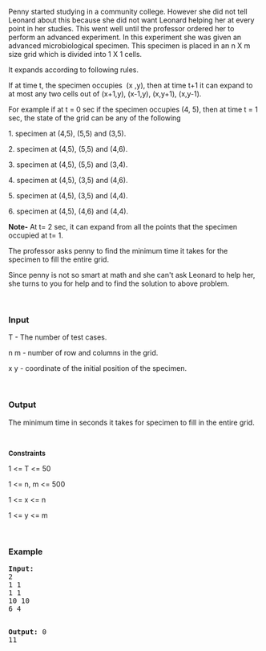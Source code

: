 <p>Penny started studying in a community college. However she did not tell Leonard about this because she did not want Leonard helping her at every point in her studies. This went well until the professor ordered her to perform an advanced experiment. In this experiment she was given an advanced microbiological specimen. This specimen is placed in an n X m size grid which is divided into 1 X 1 cells.</p>
<p>It expands according to following rules.</p>
<p>If at time t, the specimen occupies &nbsp;(x ,y), then at time t+1 it can expand to at most any two cells out of (x+1,y), (x-1,y), (x,y+1), (x,y-1).</p>
<p>For example if at t = 0 sec if the specimen occupies (4, 5), then at time t = 1 sec, the state of the grid can be any of the following</p>
<p>1. specimen at (4,5), (5,5) and (3,5).</p>
<p>2. specimen at (4,5), (5,5) and (4,6).</p>
<p>3. specimen at (4,5), (5,5) and (3,4).</p>
<p>4. specimen at (4,5), (3,5) and (4,6).</p>
<p>5. specimen at (4,5), (3,5) and (4,4).</p>
<p>6. specimen at (4,5), (4,6) and (4,4).</p>
<p><strong>Note-</strong> At t= 2 sec, it can expand from all the points that the specimen occupied at t= 1.</p>
<p>The professor asks penny to find the minimum time it takes for the specimen to fill the entire grid.</p>
<p>Since penny is not so smart at math and she can't ask Leonard to help her, she turns to you for help and to find the solution to above problem.</p>
<p>&nbsp;</p>
<h3>Input</h3>
<p>T - The number of test cases.</p>
<p>n m - number of row and columns in the grid.</p>
<p>x y - coordinate of the initial position of the specimen.</p>
<p>&nbsp;</p>
<h3>Output</h3>
<p>The minimum time in seconds it takes for specimen to fill in the entire grid.</p>
<p>&nbsp;</p>
<p><span style="font-size: small;"><strong>Constraints</strong></span></p>
<p>1 &lt;= T &lt;= 50</p>
<p>1 &lt;= n, m &lt;= 500</p>
<p>1 &lt;= x &lt;= n</p>
<p>1 &lt;= y &lt;= m</p>
<p>&nbsp;</p>
<h3>Example</h3>
<pre><strong>Input:</strong>
2<br>1 1<br>1 1<br>10 10<br>6 4

<strong>Output:</strong>
0<br>11</pre>